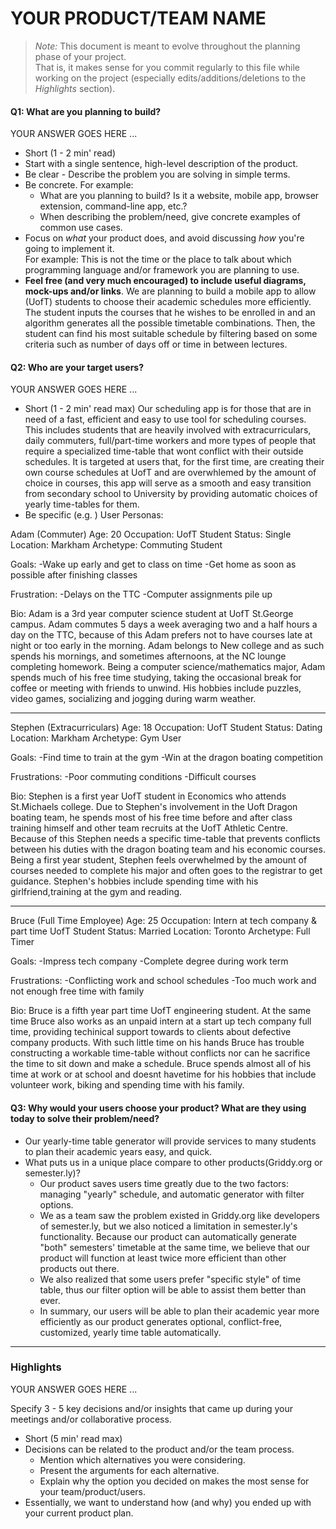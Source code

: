 ﻿# YOUR PRODUCT/TEAM NAME

> _Note:_ This document is meant to evolve throughout the planning phase of your project.    
> That is, it makes sense for you commit regularly to this file while working on the project (especially edits/additions/deletions to the _Highlights_ section).

#### Q1: What are you planning to build?

YOUR ANSWER GOES HERE ...

* Short (1 - 2 min' read)
* Start with a single sentence, high-level description of the product.
* Be clear - Describe the problem you are solving in simple terms.
* Be concrete. For example:
   * What are you planning to build? Is it a website, mobile app,
  browser extension, command-line app, etc.?      
   * When describing the problem/need, give concrete examples of common use cases.
* Focus on *what* your product does, and avoid discussing *how* you're going to implement it.      
  For example: This is not the time or the place to talk about which programming language and/or framework you are planning to use.
* **Feel free (and very much encouraged) to include useful diagrams, mock-ups and/or links**.
We are planning to build a mobile app to allow (UofT) students to choose their academic schedules more efficiently.
The student inputs the courses that he wishes to be enrolled in and an algorithm generates all the possible timetable combinations.
Then, the student can find his most suitable schedule by filtering based on some criteria such as number of days off or time in between lectures.


#### Q2: Who are your target users?

YOUR ANSWER GOES HERE ...

* Short (1 - 2 min' read max)
Our scheduling app is for those that are in need of a fast, efficient and easy to use tool for scheduling courses. This includes
students that are heavily involved with extracurriculars, daily commuters, full/part-time workers and more types of people that require
a specialized time-table that wont conflict with their outside schedules. It is targeted at users that, for the first time, are creating
their own course schedules at UofT and are overwhlemed by the amount of choice in courses, this app will serve as a smooth and easy
transition from secondary school to University by providing automatic choices of yearly time-tables for them.
* Be specific (e.g. )
User Personas:

Adam (Commuter)
Age: 20
Occupation: UofT Student
Status: Single
Location: Markham
Archetype: Commuting Student

Goals: 	-Wake up early and get to class on time
	-Get home as soon as possible after finishing classes

Frustration: -Delays on the TTC
	     -Computer assignments pile up

Bio:
	Adam is a 3rd year computer science student at UofT St.George campus. Adam commutes 5 days a week averaging
  	two and a half hours a day on the TTC, because of this Adam prefers not to have courses late at night or too
	early in the morning. Adam belongs to New college and as such spends his mornings, and sometimes afternoons,
	at the NC lounge completing homework. Being a computer science/mathematics major, Adam spends much of his free
	time studying, taking the occasional break for coffee or meeting with friends to unwind. His hobbies include
	puzzles, video games, socializing and jogging during warm weather.

_______________________________________________________________________________________________

Stephen (Extracurriculars)
Age: 18
Occupation: UofT Student
Status: Dating
Location: Markham
Archetype: Gym User

Goals:	-Find time to train at the gym
	-Win at the dragon boating competition

Frustrations:	-Poor commuting conditions
		-Difficult courses

Bio:
	Stephen is a first year UofT student in Economics who attends St.Michaels college. Due to Stephen's
	involvement in the Uoft Dragon boating team, he spends most of his free time before and after class
	training himself and other team recruits at the UofT Athletic Centre. Because of this Stephen needs
	a specific time-table that prevents conflicts between his duties with the dragon boating team and
	his economic courses. Being a first year student, Stephen feels overwhelmed by the amount of courses
	needed to complete his major and often goes to the registrar to get guidance. Stephen's hobbies
	include spending time with his girlfriend,training at the gym and reading.

______________________________________________________________________________________________________________

Bruce (Full Time Employee)
Age: 25
Occupation: Intern at tech company & part time UofT Student
Status: Married
Location: Toronto
Archetype: Full Timer

Goals:	-Impress tech company
	-Complete degree during work term

Frustrations:	-Conflicting work and school schedules
		 -Too much work and not enough free time with family

Bio:
	Bruce is a fifth year part time UofT engineering student. At the same time Bruce also works as an unpaid
	intern at a start up tech company full time, providing techinical support towards to clients about
	defective company products. With such little time on his hands Bruce has trouble constructing a workable
	time-table without conflicts nor can he sacrifice the time to sit down and make a schedule. Bruce spends
	almost all of his time at work or at school and doesnt havetime for his hobbies that include volunteer
	work, biking and spending time with his family.


#### Q3: Why would your users choose your product? What are they using today to solve their problem/need?

* Our yearly-time table generator will provide services to many students to plan their academic years easy, and quick.
* What puts us in a unique place compare to other products(Griddy.org or semester.ly)?
  * Our product saves users time greatly due to the two factors: managing "yearly" schedule, and automatic generator with filter options.
  * We as a team saw the problem existed in Griddy.org like developers of semester.ly, but we also noticed a limitation in semester.ly's functionality.  Because our product can automatically generate "both" semesters' timetable at the same time, we believe that our product will function at least twice more efficient than other products out there.
  * We also realized that some users prefer "specific style" of time table, thus our filter option will be able to assist them better than ever.
  * In summary, our users will be able to plan their academic year more efficiently as our product generates optional, conflict-free, customized, yearly time table automatically.


----

### Highlights

YOUR ANSWER GOES HERE ...

Specify 3 - 5 key decisions and/or insights that came up during your meetings
and/or collaborative process.

* Short (5 min' read max)
* Decisions can be related to the product and/or the team process.
   * Mention which alternatives you were considering.
   * Present the arguments for each alternative.
   * Explain why the option you decided on makes the most sense for your team/product/users.
* Essentially, we want to understand how (and why) you ended up with your current product plan.
